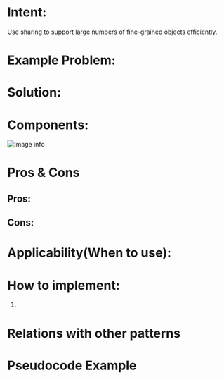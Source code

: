 # Intent:
Use sharing to support large numbers of fine-grained objects efficiently.


# Example Problem:


# Solution: 



# Components:
![image info](./structure-en.png)


# Pros & Cons
## Pros:



## Cons:



# Applicability(When to use):



# How to implement:
1. 

 
# Relations with other patterns



# Pseudocode Example
